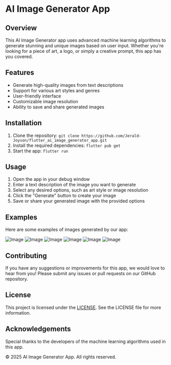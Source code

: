 # AI Image Generator App

## Overview
This AI Image Generator app uses advanced machine learning algorithms to generate stunning and unique images based on user input. Whether you're looking for a piece of art, a logo, or simply a creative prompt, this app has you covered.

## Features
- Generate high-quality images from text descriptions
- Support for various art styles and genres
- User-friendly interface
- Customizable image resolution
- Ability to save and share generated images

## Installation
1. Clone the repository: `git clone https://github.com/Jerald-Joyson/flutter_ai_image_generator_app.git`
2. Install the required dependencies: `flutter pub get`
3. Start the app: `flutter run`

## Usage
1. Open the app in your debug window
2. Enter a text description of the image you want to generate
3. Select any desired options, such as art style or image resolution
4. Click the "Generate" button to create your image
5. Save or share your generated image with the provided options

## Examples
Here are some examples of images generated by our app:

![Image](https://github.com/user-attachments/assets/18109e31-68ee-4ce0-b864-85ec580a7937)
![Image](https://github.com/user-attachments/assets/81cdd186-9be0-4fb4-a67d-1e5261132f39)
![Image](https://github.com/user-attachments/assets/2511ec72-ba8e-4ff4-b8ad-6f6f2b3d1264)
![Image](https://github.com/user-attachments/assets/60ebb83c-c75d-4dbb-842a-e612955c5928)
![Image](https://github.com/user-attachments/assets/58c0d8bf-fc8e-4560-8b69-43e39f316802)
![Image](https://github.com/user-attachments/assets/15d6d678-db09-4726-b721-58dbe29441a9)

## Contributing
If you have any suggestions or improvements for this app, we would love to hear from you! Please submit any issues or pull requests on our GitHub repository.

## License
This project is licensed under the [LICENSE](LICENSE). See the LICENSE file for more information.


## Acknowledgements
Special thanks to the developers of the machine learning algorithms used in this app.

© 2025 AI Image Generator App. All rights reserved.
